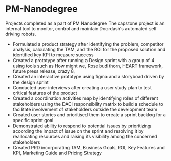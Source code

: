 # PM-Nanodegree
Projects completed as a part of PM Nanodegree
The capstone project is an internal tool to monitor, control and maintain Doordash's automated self driving robots.
- Formulated a product strategy after identifying the problem, competitor analysis, calculating the TAM, and the ROI for the proposed solution and identified key KPI to measure success
- Created a prototype after running a Design sprint with a group of 4 using tools such as How might we, Rose bud thorn, HEART framework, future press release, crazy 8,
- Created an interactive prototype using figma and a storyboad driven by the design sprint
- Conducted user interviews after creating a user study plan to test critical features of the product
- Created a coordination activities map by identifying roles of different stakeholders using the DACI responsibility matrix to build a schedule to facilitate involvement of stakeholders outside the development team
- Created user stories and prioritised them to create a sprint backlog for a specific sprint goal
- Demonstrated ability to respond to potential issues by prioritizing according the impact of issue on the sprint and resolving it by  reallocating resources and raising its visibility among the concerned stakeholders
- Created PRD incorporating TAM, Business Goals, ROI, Key Features and KPI, Marketing Guide and Pricing Strategy
